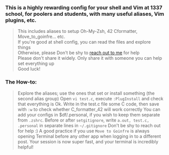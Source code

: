 ### This is a highly rewarding config for your shell and Vim at 1337 school, for poolers and students, with many useful aliases, Vim plugins, etc.

> This includes aliases to setup Oh-My-Zsh, 42 Cformatter, Move_to_goinfre... etc.\
> If you're good at shell config, you can read the files and explore things\
> Otherwise, please Don't be shy to [reach out to me](https://wa.me/212641134341) for help\
> Please don't share it widely. Only share it with someone you can help set everything up\
> Good luck!


### The How-to:
> Explore the aliases; use the ones that set or install something (the second alias group)
> Open `vi test.c`, execute `:PlugInstall` and check that everything is Ok.
> Write in the test.c file some C code, then save with `:w` to check whether C_formatter_42 will work correctly
> You can add your configs in $df/.personal, if you wish to keep them separate from `.zshrc`.
> Before or after `setgitignore`, write `a.out, test.c, .personal` in separate lines in `~/.gitignore`
> Don't be shy to reach out for help :)
> A good practice if you use `Move to Goinfre` is always opening Terminal before any other app when logging in to a different post.
> Your session is now super fast, and your terminal is incredibly helpful!
